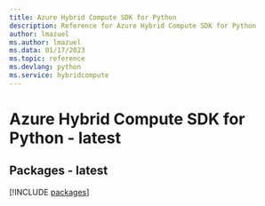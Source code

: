 ```yaml
---
title: Azure Hybrid Compute SDK for Python
description: Reference for Azure Hybrid Compute SDK for Python
author: lmazuel
ms.author: lmazuel
ms.data: 01/17/2023
ms.topic: reference
ms.devlang: python
ms.service: hybridcompute
---
```

# Azure Hybrid Compute SDK for Python - latest
## Packages - latest
[!INCLUDE [packages](hybrid-compute-index.md)]